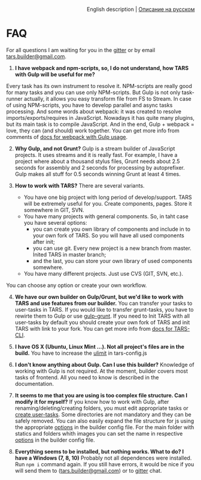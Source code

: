 <p align="right">
English description | <a href="../ru/faq.md">Описание на русском</a>
</p>

# FAQ

For all questions I am waiting for you in the [gitter](https://gitter.im/tars/tars?utm_source=badge&utm_medium=badge&utm_campaign=pr-badge) or by email [tars.builder@gmail.com](mailto:tars.builder@gmail.com).

1. **I have webpack and npm-scripts, so, I do not understand, how TARS with Gulp will be useful for me?**

Every task has its own instrument to resolve it. NPM-scripts are really good for many tasks and you can use only NPM-scripts. But Gulp is not only task-runner actually, it allows you easy transform file from FS to Stream. In case of using NPM-scripts, you have to develop parallel and async tasks processing.
And some words about webpack: it was created to resolve imports/exports/requires in JavaScript. Nowadays it has quite many plugins, but its main task is to compile JavaScript.
And in the end, Gulp + webpack = love, they can (and should) work together.
You can get more info from comments of [docs for webpack with Gulp usage](http://webpack.github.io/docs/usage-with-gulp.html).

2. **Why Gulp, and not Grunt?**
Gulp is a stream builder of JavaScript projects. It uses streams and it is really fast. For example, I have a project where about a thousand stylus files, Grunt needs about 2.5 seconds for assembly and 2 seconds for processing by autoprefixer. Gulp makes all stuff for 0.5 seconds winning Grunt at least 4 times.

3. **How to work with TARS?**
There are several variants.
    * You have one big project with long period of develop/support. TARS will be extremely useful for you. Create components, pages. Store it somewhere in GIT, SVN.
    * You have many projects with general components. So, in taht case you have several options:
        - you can create you own library of components and include in to your own fork of TARS. So you will have all used components after init;
        - you can use git. Every new project is a new branch from master. Inited TARS in master branch;
        - and the last, you can store your own library of used components somewhere.
    * You have many different projects. Just use CVS (GIT, SVN, etc.).

You can choose any option or create your own workflow.

4. **We have our own builder on Gulp/Grunt, but we'd like to work with TARS and use features from our builder.**
You can transfer your tasks to user-tasks in TARS. If you would like to transfer grunt-tasks, you have to rewirte them to Gulp or use [gulp-grunt](https://www.npmjs.com/package/gulp-grunt). 
If you need to Init TARS with all user-tasks by default you should create your own fork of TARS and init TARS with link to your fork. You can get more info from [docs for TARS-CLI](https://github.com/tars/tars-cli/blob/master/docs/en/commands.md#tars-init).

5. **I have OS X (Ubuntu, Linux Mint …). Not all project's files are in the build.**
You have to increase the [ulimit](options.md#ulimit) in tars-config.js

6. **I don't know anything about Gulp. Can I use this builder?**
Knowledge of working with Gulp is not required. At the moment, builder covers most tasks of frontend. All you need to know is described in the documentation.

7. **It seems to me that you are using is too complex file structure. Can I modify it for myself?**
If you know how to work with Gulp, after renaming/deleting/creating folders, you must edit appropriate tasks or [create user-tasks](tasks.md). Some directories are not mandatory and they can be safely removed.
You can also easily expand the file structure for js using the appropriate [options](options.md#jspathstoconcatbeforemodulesjs-%D0%B8-jspathstoconcataftermodulesjs) in the builder config file.
For the main folder with statics and folders whith images you can set the name in respective [options](options.md#fs) in the builder config file.

8. **Everything seems to be installed, but nothing works. What to do? I have a Windows (7, 8, 10)**
Probably not all dependences were installed. Run `npm i` command again. 
If you still have errors, it would be nice if you will send them to ([tars.builder@gmail.com](mailto:tars.builder@gmail.com)) or to [gitter](https://gitter.im/tars/tars?utm_source=badge&utm_medium=badge&utm_campaign=pr-badge) chat.
